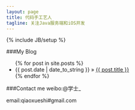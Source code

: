 ```yaml
---
layout: page
title: 代码手工艺人
tagline: 关注Java服务端和iOS开发
---
```

{% include JB/setup %}

###My Blog
<ul class="posts">
  {% for post in site.posts %}
    <li><span>{{ post.date | date_to_string }}</span> &raquo; <a href="{{ BASE_PATH }}{{ post.url }}">{{ post.title }}</a></li>
  {% endfor %}
</ul>

###Contact me
weibo:@学士_

email:qiaoxueshi#gmail.com

